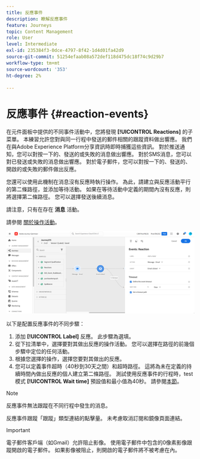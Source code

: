 ```yaml
---
title: 反應事件
description: 瞭解反應事件
feature: Journeys
topic: Content Management
role: User
level: Intermediate
exl-id: 235384f3-0dce-4797-8f42-1d4d01fa42d9
source-git-commit: 51254efaab08a572def118d475dc18f74c9d29b7
workflow-type: tm+mt
source-wordcount: '353'
ht-degree: 2%

---
```


# 反應事件 {#reaction-events}

在元件面板中提供的不同事件活動中，您將發現 **[!UICONTROL Reactions]** 的子菜單。 本練習允許您對與同一行程中發送的郵件相關的跟蹤資料做出響應。 我們在與Adobe Experience Platform分享資訊時即時捕獲這些資訊。 對於推送通知，您可以對按一下的、發送的或失敗的消息做出響應。 對於SMS消息，您可以對已發送或失敗的消息做出響應。 對於電子郵件，您可以對按一下的、發送的、開啟的或失敗的郵件做出反應。

您還可以使用此機制在消息沒有反應時執行操作。 為此，請建立與反應活動平行的第二條路徑，並添加等待活動。 如果在等待活動中定義的期間內沒有反應，則將選擇第二條路徑。 您可以選擇發送後續消息。

請注意，只有在存在 **消息** 活動。

請參閱 [關於操作活動](../building-journeys/about-journey-activities.md#action-activities)。

![](../assets/journey45.png)

以下是配置反應事件的不同步驟：

1. 添加 **[!UICONTROL Label]** 反應。 此步驟為選填。
1. 從下拉清單中，選擇要對其做出反應的操作活動。 您可以選擇在路徑的前幾個步驟中定位的任何活動。
1. 根據您選擇的操作，選擇您要對其做出的反應。
1. 您可以定義事件超時（40秒到30天之間）和超時路徑。 這將為未在定義的持續時間內做出反應的個人建立第二條路徑。 測試使用反應事件的行程時，test模式 **[!UICONTROL Wait time]** 預設值和最小值為40秒。 請參閱[本節](../building-journeys/testing-the-journey.md)。

>[!NOTE]
>
>
>反應事件無法跟蹤在不同行程中發生的消息。
>
>反應事件跟蹤「跟蹤」類型連結的點擊量。 未考慮取消訂閱和鏡像頁面連結。

>[!IMPORTANT]
>
>電子郵件客戶端（如Gmail）允許阻止影像。 使用電子郵件中包含的0像素影像跟蹤開啟的電子郵件。 如果影像被阻止，則開啟的電子郵件將不被考慮在內。
